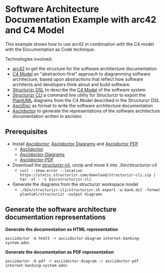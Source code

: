 # Software Architecture Documentation Example with arc42 and C4 Model
This example shows how to use arc42 in combination with the C4 model with the Documentation as Code technique.

Technologies involved:

* [arc42](https://arc42.org/) to get the structure for the software architecture documentation
* [C4 Model](https://c4model.com/) an "abstraction-first" approach to diagramming software architecture, based upon abstractions that reflect how software architects and developers think about and build software.
* [Structurizr DSL](https://structurizr.com/dsl) to describe the [C4 Model](https://c4model.com/) of the software system
* [Structurizr CLI](https://github.com/structurizr/cli) a command line utility for Structurizr to export the [PlantUML](https://plantuml.com/) diagrams from the C4 Model described in the Structurizr DSL
* [AsciiDoc](https://asciidoc.org/) as format to write the software architecture documentation
* [Asciidoctor](https://docs.asciidoctor.org/asciidoctor) to generate the representations of the software architecture documentation written in asciidoc 

## Prerequisites

* Install [Asciidoctor](https://docs.asciidoctor.org/asciidoctor), [Asciidoctor Diagrams](https://docs.asciidoctor.org/diagram-extension/latest/) and [Asciidoctor PDF](https://docs.asciidoctor.org/pdf-converter/latest/)
    * [Asciidoctor](https://docs.asciidoctor.org/asciidoctor/latest/install/)
    * [Asciidoctor-Diagrams](https://docs.asciidoctor.org/diagram-extension/latest/)
    * [Asciidoctor-PDF](https://docs.asciidoctor.org/pdf-converter/latest/install/)
* Download the [structurizr-cli](https://static.structurizr.com/download/structurizr-cli.zip), unzip and move it into ./bin/structurizr-cli
    * `curl --show-error --location https://static.structurizr.com/download/structurizr-cli.zip | tar -xf - -C bin/structurizr-cli`
* Generate the diagrams from the structurizr workspace model
    * ``
    ./bin/structurizr-cli/structurizr.sh export -w bank.dsl -format plantuml/structurizr -output diagrams
    ``    

## Generate the software architecture documentation representations


**Generate the documentation as HTML representation**

``
asciidoctor -b html5 -r asciidoctor-diagram internet-banking-system.adoc
``

**Generate the documentation as PDF representation**

``
asciidoctor -b pdf -r asciidoctor-diagram -r asciidoctor-pdf  internet-banking-system.adoc
``
